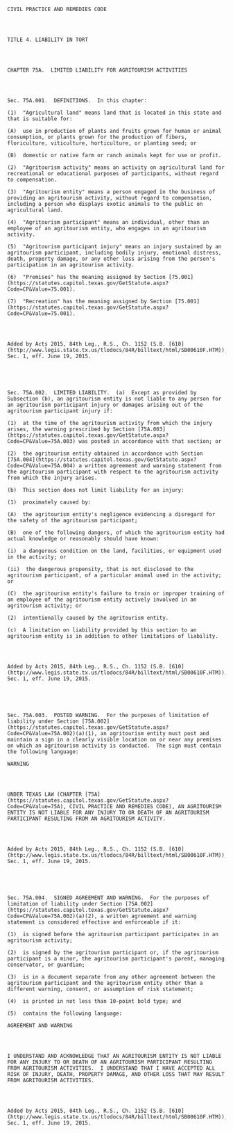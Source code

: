 ﻿
    
    
    	
    					
    
    
    CIVIL PRACTICE AND REMEDIES CODE
    
      
    
    
    TITLE 4. LIABILITY IN TORT
    
      
    
    
    CHAPTER 75A.  LIMITED LIABILITY FOR AGRITOURISM ACTIVITIES
    
      
    
    
    Sec. 75A.001.  DEFINITIONS.  In this chapter:
    
    (1)  "Agricultural land" means land that is located in this state and that is suitable for:
    
    (A)  use in production of plants and fruits grown for human or animal consumption, or plants grown for the production of fibers, floriculture, viticulture, horticulture, or planting seed; or
    
    (B)  domestic or native farm or ranch animals kept for use or profit.
    
    (2)  "Agritourism activity" means an activity on agricultural land for recreational or educational purposes of participants, without regard to compensation.
    
    (3)  "Agritourism entity" means a person engaged in the business of providing an agritourism activity, without regard to compensation, including a person who displays exotic animals to the public on agricultural land.
    
    (4)  "Agritourism participant" means an individual, other than an employee of an agritourism entity, who engages in an agritourism activity.
    
    (5)  "Agritourism participant injury" means an injury sustained by an agritourism participant, including bodily injury, emotional distress, death, property damage, or any other loss arising from the person's participation in an agritourism activity.
    
    (6)  "Premises" has the meaning assigned by Section [75.001](https://statutes.capitol.texas.gov/GetStatute.aspx?Code=CP&Value=75.001).
    
    (7)  "Recreation" has the meaning assigned by Section [75.001](https://statutes.capitol.texas.gov/GetStatute.aspx?Code=CP&Value=75.001).
    
    
    
    
    Added by Acts 2015, 84th Leg., R.S., Ch. 1152 (S.B. [610](http://www.legis.state.tx.us/tlodocs/84R/billtext/html/SB00610F.HTM)), Sec. 1, eff. June 19, 2015.
    
    
    
    
    
    Sec. 75A.002.  LIMITED LIABILITY.  (a)  Except as provided by Subsection (b), an agritourism entity is not liable to any person for an agritourism participant injury or damages arising out of the agritourism participant injury if:
    
    (1)  at the time of the agritourism activity from which the injury arises, the warning prescribed by Section [75A.003](https://statutes.capitol.texas.gov/GetStatute.aspx?Code=CP&Value=75A.003) was posted in accordance with that section; or
    
    (2)  the agritourism entity obtained in accordance with Section [75A.004](https://statutes.capitol.texas.gov/GetStatute.aspx?Code=CP&Value=75A.004) a written agreement and warning statement from the agritourism participant with respect to the agritourism activity from which the injury arises.
    
    (b)  This section does not limit liability for an injury:
    
    (1)  proximately caused by:
    
    (A)  the agritourism entity's negligence evidencing a disregard for the safety of the agritourism participant;
    
    (B)  one of the following dangers, of which the agritourism entity had actual knowledge or reasonably should have known:
    
    (i)  a dangerous condition on the land, facilities, or equipment used in the activity; or
    
    (ii)  the dangerous propensity, that is not disclosed to the agritourism participant, of a particular animal used in the activity; or
    
    (C)  the agritourism entity's failure to train or improper training of an employee of the agritourism entity actively involved in an agritourism activity; or
    
    (2)  intentionally caused by the agritourism entity.
    
    (c)  A limitation on liability provided by this section to an agritourism entity is in addition to other limitations of liability.
    
    
    
    
    Added by Acts 2015, 84th Leg., R.S., Ch. 1152 (S.B. [610](http://www.legis.state.tx.us/tlodocs/84R/billtext/html/SB00610F.HTM)), Sec. 1, eff. June 19, 2015.
    
    
    
    
    
    Sec. 75A.003.  POSTED WARNING.  For the purposes of limitation of liability under Section [75A.002](https://statutes.capitol.texas.gov/GetStatute.aspx?Code=CP&Value=75A.002)(a)(1), an agritourism entity must post and maintain a sign in a clearly visible location on or near any premises on which an agritourism activity is conducted.  The sign must contain the following language:
    
    WARNING
    
      
    
    
    UNDER TEXAS LAW (CHAPTER [75A](https://statutes.capitol.texas.gov/GetStatute.aspx?Code=CP&Value=75A), CIVIL PRACTICE AND REMEDIES CODE), AN AGRITOURISM ENTITY IS NOT LIABLE FOR ANY INJURY TO OR DEATH OF AN AGRITOURISM PARTICIPANT RESULTING FROM AN AGRITOURISM ACTIVITY.
    
    
    
    
    Added by Acts 2015, 84th Leg., R.S., Ch. 1152 (S.B. [610](http://www.legis.state.tx.us/tlodocs/84R/billtext/html/SB00610F.HTM)), Sec. 1, eff. June 19, 2015.
    
    
    
    
    
    Sec. 75A.004.  SIGNED AGREEMENT AND WARNING.  For the purposes of limitation of liability under Section [75A.002](https://statutes.capitol.texas.gov/GetStatute.aspx?Code=CP&Value=75A.002)(a)(2), a written agreement and warning statement is considered effective and enforceable if it:
    
    (1)  is signed before the agritourism participant participates in an agritourism activity;
    
    (2)  is signed by the agritourism participant or, if the agritourism participant is a minor, the agritourism participant's parent, managing conservator, or guardian;
    
    (3)  is in a document separate from any other agreement between the agritourism participant and the agritourism entity other than a different warning, consent, or assumption of risk statement;
    
    (4)  is printed in not less than 10-point bold type; and
    
    (5)  contains the following language:
    
    AGREEMENT AND WARNING
    
      
    
    
    I UNDERSTAND AND ACKNOWLEDGE THAT AN AGRITOURISM ENTITY IS NOT LIABLE FOR ANY INJURY TO OR DEATH OF AN AGRITOURISM PARTICIPANT RESULTING FROM AGRITOURISM ACTIVITIES.  I UNDERSTAND THAT I HAVE ACCEPTED ALL RISK OF INJURY, DEATH, PROPERTY DAMAGE, AND OTHER LOSS THAT MAY RESULT FROM AGRITOURISM ACTIVITIES.
    
    
    
    
    Added by Acts 2015, 84th Leg., R.S., Ch. 1152 (S.B. [610](http://www.legis.state.tx.us/tlodocs/84R/billtext/html/SB00610F.HTM)), Sec. 1, eff. June 19, 2015.
    
    
    
    
    				
